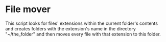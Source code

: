 # File mover

This script looks for files' extensions within the current folder's contents and creates folders with the extension's name in the directory "~/the_folder" and then moves every file with that extension to this folder.
